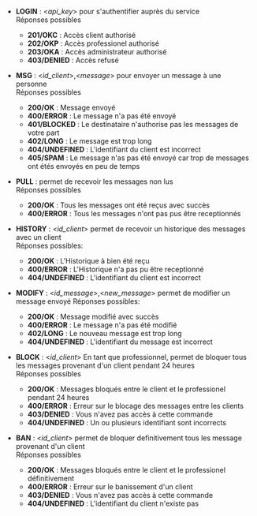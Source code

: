 - **LOGIN** : <*api_key*> pour s'authentifier auprès du service <br>
    Réponses possibles
    - **201/OKC** : Accès client authorisé
    - **202/OKP** : Accès professionel authorisé
    - **203/OKA** : Accès administrateur authorisé
    - **403/DENIED** : Accès refusé

- **MSG** : \<*id_client*>,\<*message*> pour envoyer un message à une personne <br>
    Réponses possibles 
    - **200/OK** : Message envoyé
    - **400/ERROR** : Le message n'a pas été envoyé
    - **401/BLOCKED** : Le destinataire n'authorise pas les messages de votre part
    - **402/LONG** : Le message est trop long
    - **404/UNDEFINED** : L'identifiant du client est incorrect
    - **405/SPAM** : Le message n'as pas été envoyé car trop de messages ont étés envoyés en peu de temps

- **PULL** : permet de recevoir les messages non lus <br>
    Réponses possibles
    - **200/OK** : Tous les messages ont été reçus avec succès
    - **400/ERROR** : Tous les messages n'ont pas pus être receptionnés

- **HISTORY** : \<*id_client*> permet de recevoir un historique des messages avec un client <br>
    Réponses possibles:
    - **200/OK** : L'Historique à bien été reçu
    - **400/ERROR** : L'Historique n'a pas pu être receptionné
    - **404/UNDEFINED** : L'identifiant du client est incorrect

- **MODIFY** : \<*id_message*>,\<*new_message*> permet de modifier un message envoyé
    Réponses possibles:
    - **200/OK** : Message modifié avec succès
    - **400/ERROR** : Le message n'a pas été modifié
    - **402/LONG** : Le nouveau message est trop long
    - **404/UNDEFINED** : L'identifiant du message est incorrect

- **BLOCK** : \<*id_client*> En tant que professionnel, permet de bloquer tous les messages provenant d'un client pendant 24 heures <br>
    Réponses possibles
    - **200/OK** : Messages bloqués entre le client et le professionel pendant 24 heures
    - **400/ERROR** : Erreur sur le blocage des messages entre les clients
    - **403/DENIED** : Vous n'avez pas accès à cette commande
    - **404/UNDEFINED** : Un ou plusieurs identifiant sont incorrects

- **BAN** : \<*id_client*> permet de bloquer definitivement tous les message provenant d'un client <br> 
    Réponses possibles
    - **200/OK** : Messages bloqués entre le client et le professionel définitivement
    - **400/ERROR** : Erreur sur le banissement d'un client
    - **403/DENIED** : Vous n'avez pas accès à cette commande
    - **404/UNDEFINED** : L'identifiant du client n'existe pas